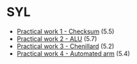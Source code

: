 # SYL
- [Practical work 1 - Checksum]() (5.5)
- [Practical work 2 - ALU]() (5.7)
- [Practical work 3 - Chenillard]() (5.2)
- [Practical work 4 - Automated arm]() (5.4)
